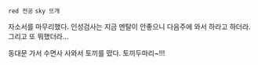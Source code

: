`red 전공` `sky 뜨개`

자소서를 마무리했다. 인성검사는 지금 멘탈이 안좋으니 다음주에 와서 하라고 하더라. 그리고 또 뭐했더라...

동대문 가서 수면사 사와서 토끼를 떴다. 토끼두마리~!!!
